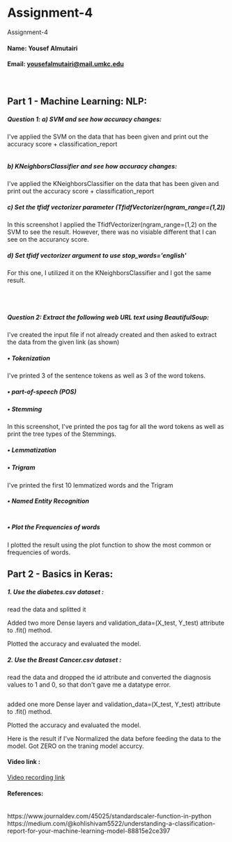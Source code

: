# Assignment-4
Assignment-4


#### Name: Yousef Almutairi
#### Email: yousefalmutairi@mail.umkc.edu

<br/>


## Part 1 - Machine Learning: NLP:

##### Question 1: a) SVM and see how accuracy changes: <br/>


I've applied the SVM on the data that has been given and print out the accuracy score + classification_report

<img src="https://github.com/UMKC-APL-PythonDeepLearing/assignment--4-Yousefalmutairi91/blob/main/Screenshots/1.png" alt="">

##### b) KNeighborsClassifier and see how accuracy changes: <br/>

I've applied the KNeighborsClassifier on the data that has been given and print out the accuracy score + classification_report
<img src="https://github.com/UMKC-APL-PythonDeepLearing/assignment--4-Yousefalmutairi91/blob/main/Screenshots/2.png" alt="">

##### c) Set the tfidf vectorizer parameter (TfidfVectorizer(ngram_range=(1,2)) <br/>

In this screenshot I applied the TfidfVectorizer(ngram_range=(1,2) on the SVM to see the result. However, there was no visiable different that I can see on the accurancy score.
<img src="https://github.com/UMKC-APL-PythonDeepLearing/assignment--4-Yousefalmutairi91/blob/main/Screenshots/3.png" alt="">

##### d) Set tfidf vectorizer argument to use stop_words='english' <br/>
For this one, I utilized it on the KNeighborsClassifier and I got the same result.
<img src="https://github.com/UMKC-APL-PythonDeepLearing/assignment--4-Yousefalmutairi91/blob/main/Screenshots/4.png" alt="">

 <br/>  <br/>
 
#####  Question 2:  Extract the following web URL text using BeautifulSoup:  <br/>
I've created the input file if not already created and then asked to extract the data from the given link (as shown)
<img src="https://github.com/UMKC-APL-PythonDeepLearing/assignment--4-Yousefalmutairi91/blob/main/Screenshots/5.png" alt="">



##### • Tokenization </br>
I've printed 3 of the sentence tokens as well as 3 of the word tokens.
<img src="https://github.com/UMKC-APL-PythonDeepLearing/assignment--4-Yousefalmutairi91/blob/main/Screenshots/6.png" alt="">

##### • part-of-speech (POS) </br>
##### • Stemming </br>
In this screenshot, I've printed the pos tag for all the word tokens as well as print the tree types of the Stemmings.
<img src="https://github.com/UMKC-APL-PythonDeepLearing/assignment--4-Yousefalmutairi91/blob/main/Screenshots/7.png" alt="">



##### • Lemmatization </br>
##### • Trigram </br>

I've printed the first 10 lemmatized words and the Trigram
<img src="https://github.com/UMKC-APL-PythonDeepLearing/assignment--4-Yousefalmutairi91/blob/main/Screenshots/8.png" alt="">


 ##### • Named Entity Recognition </br>

<img src="https://github.com/UMKC-APL-PythonDeepLearing/assignment--4-Yousefalmutairi91/blob/main/Screenshots/9.png" alt="">

  ##### • Plot the Frequencies of words </br>

I plotted the result using the plot function to show the most common or frequencies of words.
<img src="https://github.com/UMKC-APL-PythonDeepLearing/assignment--4-Yousefalmutairi91/blob/main/Screenshots/10.png" alt="">



 
## Part 2 - Basics in Keras: 
  ##### 1. Use the diabetes.csv dataset :  </br>
  read the data and splitted it
<img src="https://github.com/UMKC-APL-PythonDeepLearing/assignment--4-Yousefalmutairi91/blob/main/Screenshots/11.png" alt="">
 
Added two more Dense layers and validation_data=(X_test, Y_test) attribute to .fit() method.
 <img src="https://github.com/UMKC-APL-PythonDeepLearing/assignment--4-Yousefalmutairi91/blob/main/Screenshots/12.png" alt="">

Plotted the accuracy and evaluated the model. 
 <img src="https://github.com/UMKC-APL-PythonDeepLearing/assignment--4-Yousefalmutairi91/blob/main/Screenshots/13.png" alt="">


  ##### 2. Use the Breast Cancer.csv dataset  :  </br>
read the data and dropped the id attribute and converted the diagnosis values to 1 and 0, so that don't gave me a datatype error.

<img src="https://github.com/UMKC-APL-PythonDeepLearing/assignment--4-Yousefalmutairi91/blob/main/Screenshots/14.png" alt="">

added one more Dense layer and validation_data=(X_test, Y_test) attribute to .fit() method.
<img src="https://github.com/UMKC-APL-PythonDeepLearing/assignment--4-Yousefalmutairi91/blob/main/Screenshots/15.png" alt="">

Plotted the accuracy and evaluated the model. 
<img src="https://github.com/UMKC-APL-PythonDeepLearing/assignment--4-Yousefalmutairi91/blob/main/Screenshots/16.png" alt="">

Here is the result if I've Normalized the data before feeding the data to the model. Got ZERO on the traning model accurcy. 
<img src="https://github.com/UMKC-APL-PythonDeepLearing/assignment--4-Yousefalmutairi91/blob/main/Screenshots/17.png" alt="">




<h4> Video link : </h4>
<a href="https://drive.google.com/file/d/1HH3JySJ0oClpVybspnt55n2ccaoqrRqp/view?usp=sharing" rel="nofollow">Video recording link</a> </br>




<h4> References: </h4> <br/>
https://www.journaldev.com/45025/standardscaler-function-in-python
https://medium.com/@kohlishivam5522/understanding-a-classification-report-for-your-machine-learning-model-88815e2ce397


